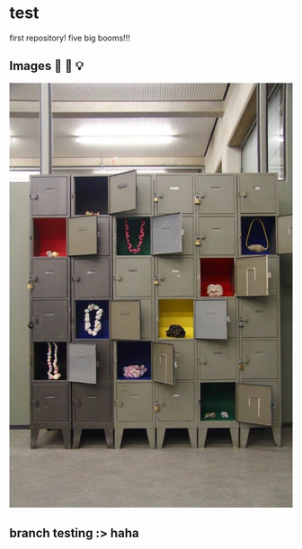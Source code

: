 # test
first repository! 
five big booms!!!

## Images 🔬 🚀 💡

![Test Image](images/_%20-%202025-03-09T154125.102.jpeg)

## branch testing :> haha

